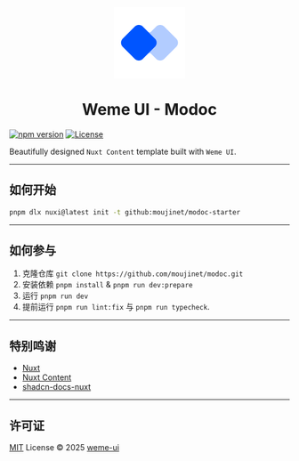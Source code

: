 <p align="center">
  <img align="center" src="https://raw.githubusercontent.com/moujinet/assets/main/weme-ui/png/weme-128-duotone.png" height="128" />
  <h1 align="center">
     Weme UI - Modoc
  </h1>
</p>

[![npm version][npm-version-src]][npm-version-href]
[![License][license-src]][license-href]

Beautifully designed `Nuxt Content` template built with `Weme UI`.

---

## 如何开始

```bash
pnpm dlx nuxi@latest init -t github:moujinet/modoc-starter
```

---

## 如何参与

1. 克隆仓库 `git clone https://github.com/moujinet/modoc.git`
2. 安装依赖 `pnpm install` & `pnpm run dev:prepare`
3. 运行 `pnpm run dev`
4. 提前运行 `pnpm run lint:fix` 与 `pnpm run typecheck`.

---

## 特别鸣谢

- [Nuxt](https://nuxt.com/)
- [Nuxt Content](https://content.nuxt.com/)
- [shadcn-docs-nuxt](https://github.com/ZTL-UwU/shadcn-docs-nuxt)

---

## 许可证

[MIT](./LICENSE) License © 2025 [weme-ui](https://github.com/weme-ui)

[npm-version-src]: https://img.shields.io/npm/v/@mouji/modoc?style=flat&colorA=1d2129&colorB=1d2129
[npm-version-href]: https://npmjs.com/package/@mouji/modoc
[license-src]: https://img.shields.io/github/license/moujinet/modoc.svg?style=flat&colorA=1d2129&colorB=1d2129
[license-href]: https://github.com/moujinet/modoc/blob/main/LICENSE
[nuxt-src]: https://img.shields.io/badge/Built%20With%20Nuxt-1d2129?logo=nuxt
[nuxt-href]: https://nuxt.com/

